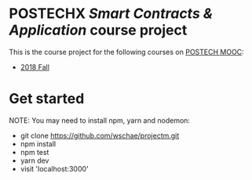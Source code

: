 # POSTECHX *Smart Contracts & Application* course project

This is the course project for the following courses on [POSTECH MOOC](http://www.postechx.kr):
* [2018 Fall](http://www.postechx.kr/)

# Get started

NOTE: You may need to install npm, yarn and nodemon:

* git clone https://github.com/wschae/projectm.git
* npm install
* npm test
* yarn dev
* visit 'localhost:3000'
